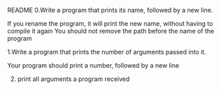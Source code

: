 README
0.Write a program that prints its name, followed by a new line.

If you rename the program, it will print the new name, without having to compile it again
You should not remove the path before the name of the program

1.Write a program that prints the number of arguments passed into it.

Your program should print a number, followed by a new line

2. print all arguments a program received
